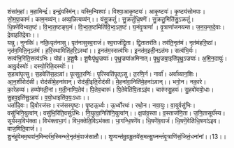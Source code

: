 

  
शंसा॑म॒हां। म॒हामिन्द्रं॑। इन्द्रं॒यस्मि॑न्। यस्मि॒न्विश्वाः॑। विश्वा॒आकृ॒ष्टयः॑। आकृ॒ष्टयः॑। कृ॒ष्टय॑सोमपाः। सो॒म॒पा॒कामं॑। काम॒मव्य॑न्। अव्य॒न्नित्यव्य॑न्।। यंसु॒क्रतुं॑। सु॒क्रतुं॑धि॒षणॆ॑। सु॒क्रतु॒मिति॑सु॒ऽक्रतुं॑। धि॒षणॆ॑विभ्वत॒ष्टं। वि॒भ्व॒त॒ष्टङ्घ॒नं। वि॒भ्व॒त॒ष्टमिति॑वि॒भ्व॒ऽत॒ष्टं। घ॒नंवृ॒त्राणां॑ । वृ॒त्राणां॑जनयन्त। ज॒न॒य॒न्त॒दे॒वाः। दे॒वाइति॑दे॒वाः।।  
यन्नु। नुनकिः॑। नकिः॒पृत॑नासु। पृत॑नासुस्व॒राजं॑। स्व॒राजं॑द्वि॒ता। द्वि॒तातर॑ति। तर॑ति॒नृत॑मं। नृत॑मंहरि॒ष्ठां। नृत॑म॒मिति॒नृऽत॑मं। ह॒रि॒स्थामिति॑ह॒रि॒ऽस्थां।। इ॒नत॑म॒स्सत्व॑भिः। इ॒नत॑म॒इती॒नऽत॑मः। सत्व॑भि॒र्यः। सत्व॑भि॒रिति॒सत्व॑ऽभिः। योह॑। ह॒शू॒षैः। शू॒षैःपृ॑थु॒ज्रयाः॑। पृ॒थु॒ज्रया॑अमिनात्। पृ॒थु॒ज्रया॒इति॑पृ॒थु॒ऽज्रयाः॑। अ॒मि॒न॒दायुः॑। आयु॒र्दस्योः॑। दस्यो॒रिति॒दस्योः॑।।  
स॒हावा॑पृ॒त्सु। स॒हवेति॑स॒हऽवा॑। पृ॒त्सुत॒रणिः॑। पृ॒त्स्विति॑पृ॒त्ऽसु। त॒रणि॒र्न। नार्वा॑। अर्वा॑व्यान॒शिः। आ॒न॒शीरोद॑सी। रोद॑सीमे॒हना॑वान्। रोद॑सी॒इति॒रोद॑सी। मे॒हना॑वा॒निति॑मे॒हना॑ऽवान्।। भगो॒न। नका॒रे। का॒रेहव्यः॑। हव्यो॑मती॒नां। म॒ती॒नाम्पि॒तेव॑। पि॒तेव॒चारुः॑। पि॒तेवेति॑पि॒ताऽइ॑व। चारु॑स्सु॒हवः॑। सु॒हवो॑वयो॒धाः। सु॒हव॒इति॑सु॒ऽहवः॑। व॒यो॒धाइति॑व॒यः॒ऽधाः।।  
धर्ता॑दि॒वः। दि॒वोरज॑सः। रज॑सस्पृ॒ष्टः। पृ॒ष्टऊ॒र्ध्वः। ऊ॒र्ध्वोरथः॑। रथो॒न। नवा॒युः। वा॒युर्वसु॑भिः। वसु॑भिनि॒युत्वा॑न्। वसु॑भि॒रिति॒वसु॑ऽभिः। नि॒युत्वा॒निति॑नि॒युत्वा॑न्।। क्ष॒पांव॒स्ता। व॒स्ताज॑नि॒ता। ज॒नि॒तासूर्य॑स्य। सूर्य॑स्य॒विभ॑क्ता। विभ॑क्ताभा॒गं। विभ॒क्तेति॒विऽभ॑क्ता। भा॒गन्धि॒षणॆ॑व। धि॒षणॆ॑व॒वाजं॑। धि॒षणॆ॒वेति॑धि॒षणा॑ऽइव। वाज॒मिति॒वाजं॑।।  
शु॒नंहु॑वेमम॒घवा॑न॒मिन्दर्र॑म॒स्मिन्भरे॒नृत॑मं॒वाज॑सातौ।। शृ॒ण्वन्त॑मु॒ग्रमू॒तये॑स॒मत्सु॒घ्नन्तं॑वृ॒त्राणि॑सं॒जितं॒धना॑नां।।13।।  

